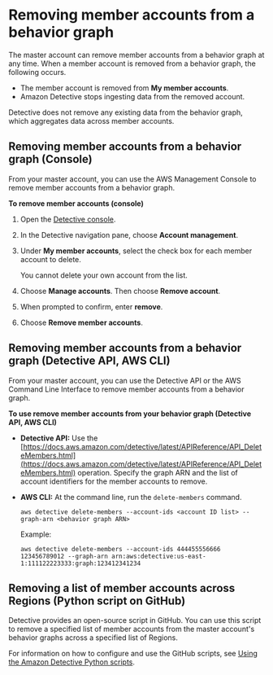 # Removing member accounts from a behavior graph<a name="graph-master-remove-member-accounts"></a>

The master account can remove member accounts from a behavior graph at any time\. When a member account is removed from a behavior graph, the following occurs\.
+ The member account is removed from **My member accounts**\.
+ Amazon Detective stops ingesting data from the removed account\.

Detective does not remove any existing data from the behavior graph, which aggregates data across member accounts\.

## Removing member accounts from a behavior graph \(Console\)<a name="graph-master-remove-accounts-console"></a>

From your master account, you can use the AWS Management Console to remove member accounts from a behavior graph\.

**To remove member accounts \(console\)**

1. Open the [Detective console](https://console.aws.amazon.com/detective/)\.

1. In the Detective navigation pane, choose **Account management**\.

1. Under **My member accounts**, select the check box for each member account to delete\.

   You cannot delete your own account from the list\.

1. Choose **Manage accounts**\. Then choose **Remove account**\.

1. When prompted to confirm, enter **remove**\.

1. Choose **Remove member accounts**\.

## Removing member accounts from a behavior graph \(Detective API, AWS CLI\)<a name="graph-master-remove-accounts-api"></a>

From your master account, you can use the Detective API or the AWS Command Line Interface to remove member accounts from a behavior graph\.

**To use remove member accounts from your behavior graph \(Detective API, AWS CLI\)**
+ **Detective API:** Use the [https://docs.aws.amazon.com/detective/latest/APIReference/API_DeleteMembers.html](https://docs.aws.amazon.com/detective/latest/APIReference/API_DeleteMembers.html) operation\. Specify the graph ARN and the list of account identifiers for the member accounts to remove\.
+ **AWS CLI:** At the command line, run the `delete-members` command\.

  ```
  aws detective delete-members --account-ids <account ID list> --graph-arn <behavior graph ARN>
  ```

  Example:

  ```
  aws detective delete-members --account-ids 444455556666 123456789012 --graph-arn arn:aws:detective:us-east-1:111122223333:graph:123412341234
  ```

## Removing a list of member accounts across Regions \(Python script on GitHub\)<a name="graph-master-remove-accounts-github-scripts"></a>

Detective provides an open\-source script in GitHub\. You can use this script to remove a specified list of member accounts from the master account's behavior graphs across a specified list of Regions\.

For information on how to configure and use the GitHub scripts, see [Using the Amazon Detective Python scripts](detective-github-scripts.md)\.